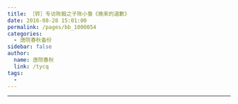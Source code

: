```yaml
---
title: ［转］专访陈毅之子陈小鲁《晚来的道歉》
date: 2016-08-28 15:01:00
permalink: /pages/bb_1000054
categories: 
  - 唐院春秋备份
sidebar: false
author: 
  name: 唐院春秋
  link: /tycq
tags: 
  - 
---
```


* * *